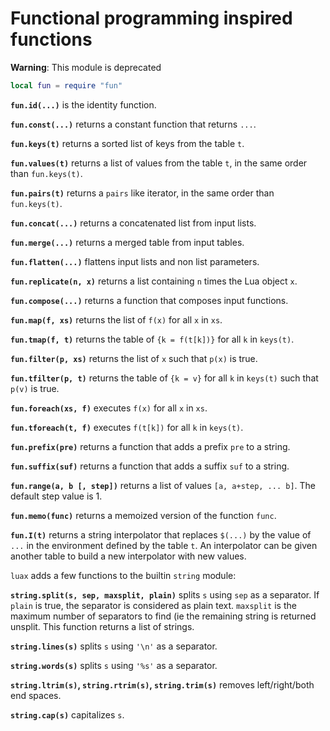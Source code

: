 # Functional programming inspired functions

**Warning**: This module is deprecated

``` lua
local fun = require "fun"
```

**`fun.id(...)`** is the identity function.

**`fun.const(...)`** returns a constant function that returns `...`.

**`fun.keys(t)`** returns a sorted list of keys from the table `t`.

**`fun.values(t)`** returns a list of values from the table `t`, in the
same order than `fun.keys(t)`.

**`fun.pairs(t)`** returns a `pairs` like iterator, in the same order
than `fun.keys(t)`.

**`fun.concat(...)`** returns a concatenated list from input lists.

**`fun.merge(...)`** returns a merged table from input tables.

**`fun.flatten(...)`** flattens input lists and non list parameters.

**`fun.replicate(n, x)`** returns a list containing `n` times the Lua
object `x`.

**`fun.compose(...)`** returns a function that composes input functions.

**`fun.map(f, xs)`** returns the list of `f(x)` for all `x` in `xs`.

**`fun.tmap(f, t)`** returns the table of `{k = f(t[k])}` for all `k` in
`keys(t)`.

**`fun.filter(p, xs)`** returns the list of `x` such that `p(x)` is
true.

**`fun.tfilter(p, t)`** returns the table of `{k = v}` for all `k` in
`keys(t)` such that `p(v)` is true.

**`fun.foreach(xs, f)`** executes `f(x)` for all `x` in `xs`.

**`fun.tforeach(t, f)`** executes `f(t[k])` for all `k` in `keys(t)`.

**`fun.prefix(pre)`** returns a function that adds a prefix `pre` to a
string.

**`fun.suffix(suf)`** returns a function that adds a suffix `suf` to a
string.

**`fun.range(a, b [, step])`** returns a list of values
`[a, a+step, ... b]`. The default step value is 1.

**`fun.memo(func)`** returns a memoized version of the function `func`.

**`fun.I(t)`** returns a string interpolator that replaces `$(...)` by
the value of `...` in the environment defined by the table `t`. An
interpolator can be given another table to build a new interpolator with
new values.

`luax` adds a few functions to the builtin `string` module:

**`string.split(s, sep, maxsplit, plain)`** splits `s` using `sep` as a
separator. If `plain` is true, the separator is considered as plain
text. `maxsplit` is the maximum number of separators to find (ie the
remaining string is returned unsplit. This function returns a list of
strings.

**`string.lines(s)`** splits `s` using `'\n'` as a separator.

**`string.words(s)`** splits `s` using `'%s'` as a separator.

**`string.ltrim(s)`, `string.rtrim(s)`, `string.trim(s)`** removes
left/right/both end spaces.

**`string.cap(s)`** capitalizes `s`.
